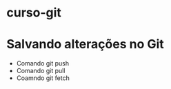 # curso-git


# Salvando alterações no Git

* Comando git push
* Comando git pull
* Coamndo git fetch
